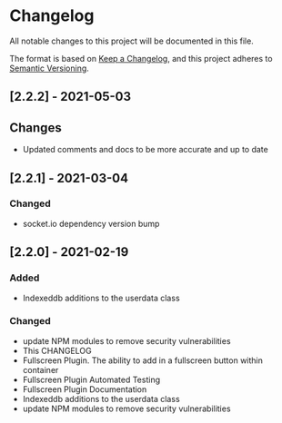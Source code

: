 # Changelog
All notable changes to this project will be documented in this file.

The format is based on [Keep a Changelog](https://keepachangelog.com/en/1.0.0/),
and this project adheres to [Semantic Versioning](https://semver.org/spec/v2.0.0.html).

## [2.2.2] - 2021-05-03
## Changes
- Updated comments and docs to be more accurate and up to date
## [2.2.1] - 2021-03-04
### Changed
- socket.io dependency version bump

## [2.2.0] - 2021-02-19
### Added
- Indexeddb additions to the userdata class

### Changed
- update NPM modules to remove security vulnerabilities
- This CHANGELOG
- Fullscreen Plugin. The ability to add in a fullscreen button within container
- Fullscreen Plugin Automated Testing
- Fullscreen Plugin Documentation
- Indexeddb additions to the userdata class
- update NPM modules to remove security vulnerabilities
